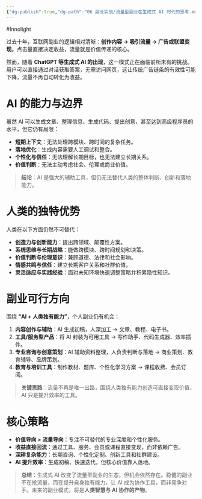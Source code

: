 ```yaml
---
{"dg-publish":true,"dg-path":"06 副业实战/流量型副业在生成式 AI 时代的思考.md","permalink":"/06 副业实战/流量型副业在生成式 AI 时代的思考/","created":"2025-09-09T11:28:56.163+08:00","updated":"2025-09-09T11:29:56.730+08:00"}
---
```


#Innolight

过去十年，互联网副业的逻辑相对清晰：**创作内容 → 吸引流量 → 广告或联盟变现**。点击量直接决定收益，流量就是价值传递的核心。

然而，随着 **ChatGPT 等生成式 AI 的出现**，这一模式正在面临前所未有的挑战。用户可以直接通过对话获取答案，无需访问网页，这让传统广告链条的有效性可能下降，流量不再自动转化为收益。

# AI 的能力与边界

虽然 AI 可以生成文章、整理信息、生成代码、提出创意，甚至达到高级程序员的水平，但它仍有局限：

* **短期上下文**：无法处理跨模块、跨时间的复杂任务。
* **落地优化**：生成内容需要人工调试和整合。
* **个性化与信任**：无法理解长期目标，也无法建立长期关系。
* **价值判断**：无法主动考虑社会、伦理或商业价值。

> **结论**：AI 是强大的辅助工具，但仍无法替代人类的整体判断、创新和落地能力。

# 人类的独特优势

人类在以下方面仍然不可替代：

* **创造力与创新能力**：提出跨领域、颠覆性方案。
* **系统思维与长期战略**：能做跨模块、跨时间规划和决策。
* **价值判断与伦理意识**：兼顾道德、法律和社会影响。
* **情感共鸣与信任**：建立长期客户关系和社群价值。
* **灵活适应与实践经验**：面对未知环境快速调整策略并积累隐性知识。

# 副业可行方向

围绕 **“AI + 人类独有能力”**，个人副业仍有机会：

1. **内容创作与辅助**：AI 生成初稿，人深加工 → 文章、教程、电子书。
2. **工具/服务型产品**：将 AI 封装为可用工具 → 写作助手、代码生成器、效率插件。
3. **专业咨询与创意策划**：AI 辅助资料整理，人负责判断与落地 → 商业策划、教育辅导、品牌策划。
4. **教育与培训工具**：制作教材、题库、个性化学习方案 → 课程收费、会员订阅。

> **关键思路**：流量不再是唯一出路，围绕人类独有能力创造可直接变现价值，AI 只是提升效率的工具。

# 核心策略

* **价值导向 > 流量导向**：专注不可替代的专业深度和个性化服务。
* **收益直接回流**：通过工具、服务、会员或课程直接变现，而非依赖广告。
* **深耕复杂能力**：长期咨询、个性化定制、创新工具和社群建设。
* **AI 提升效率**：生成初稿、快速迭代，但核心价值靠人落地。

> **总结**：生成式 AI 改变了流量型副业的生态，但机会依然存在。稳健的副业不在抢流量，而在提升自身独有能力，让 AI 成为协作工具，而非竞争对手。未来的副业模式，将是**人类智慧与 AI 协作的产物**。